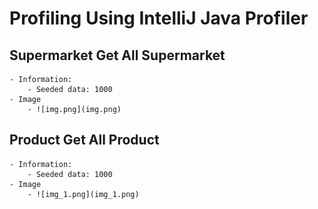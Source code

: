 # Profiling Using IntelliJ Java Profiler

## Supermarket Get All Supermarket
    - Information:
        - Seeded data: 1000
    - Image
        - ![img.png](img.png)
## Product Get All Product
    - Information:
        - Seeded data: 1000
    - Image
        - ![img_1.png](img_1.png)